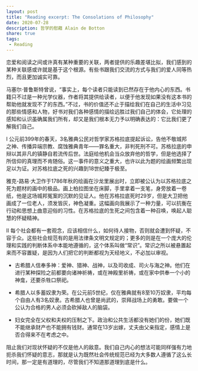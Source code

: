 ```yaml
---
layout: post
title: "Reading excerpt: The Consolations of Philosophy"
date: 2020-07-28
description: 哲学的慰藉 Alain de Botton 
share: true
tags:
 - Reading
---
```


恋爱和阅读之间或许真有某种重要的关联，两者提供的乐趣差堪比拟，我们感到的某种关联感或许就是基于这个根源。有些书跟我们交流的方式与我们的爱人同等热烈，而且更加诚实可靠。

马塞尔·普鲁斯特曾说，“事实上，每个读者只能读到已然存在于他内心的东西。书籍只不过是一种光学仪器，作者将其提供给读者，以便于他发现如果没有这本书的帮助他就发现不了的东西。”不过，书的价值还不止于描绘我们在自己的生活中习见的那些情感和人物，好书对我们各种感情的描绘远胜过我们自己的体会，它处理的感知和认识虽确属我们所有，却又是我们根本无力予以明确表达的：它比我们更了解我们自己。

I
公元前399年的春天，3名雅典公民对哲学家苏格拉底提起诉讼，告他不敬城邦之神、传播异端宗教、腐蚀雅典青年——罪名重大，非判死刑不可。苏格拉底的申辩以其非凡的镇静自若流传后世。法庭给他机会当众放弃他的哲学，但是他选择了所信仰的真理而不肯随俗。这一事件的意义之重大，也许以此为题的绘画频繁出现足以为证。对苏格拉底之死的兴趣到18世纪臻于极至。

雅克-路易·大卫作于1786年秋的绘画在沙龙里展出时，立即被公认为以苏格拉底之死为题材的画中的极品。画上柏拉图坐在床脚，手里拿着一支笔，身旁放着一卷纸，他是这场城邦冤案的沉默的见证人。他在苏格拉底死时29岁，但是大卫把他画成了一位老人，须发皆灰，神色凝重。这幅画向我展示了一种力量，可以抗衡在行动和思想上曲意迎俗的习性。在苏格拉底的生死之间包含着一种召唤，唤起人聪慧的怀疑精神。

II
每个社会都有一套观念，应该相信什么，如何待人接物，否则就会遭到怀疑，不容于众。这些社会规范有的是用法律条文明文规定的；更多的则是在一个庞大的伦理和实践的判断体系中本能地遵循的，这个体系叫做“常识”。常识之所以被悬置起来而不容置疑，是因为人们把它的判断都视为天经地义，不必加以审视。

- 古希腊人信奉多神：爱神、猎神、战神，以及司收成、司火与海之神。他们在进行某种探险之前都要向诸神祈祷，或在神殿里祈祷，或在家中供奉一个小的神龛，还要杀牲口祭祀。

- 希腊人以多蓄奴隶为荣。在公元前5世纪，仅在雅典就有8至10万奴隶，平均每个自由人有3名奴隶。古希腊人也曾是尚武的，崇拜战场上的勇敢。要做一个公认为合格的男人必须会砍掉敌人的脑袋。

- 妇女完全在父权和夫权的压制之下。政治和公共生活都没有她们的份，她们既不能继承财产也不能拥有钱财。通常在13岁出嫁，丈夫由父亲指定，感情上是否合得来不在考虑之中。

阻止我们对现状怀疑的不仅是他人的敌意。我们自己内心的想法可能同样强有力地扼杀我们怀疑的意志，那就是认为既然社会传统规范已经为大多数人遵循了这么长时间，那一定是有道理的，尽管我们不知道那道理到底是什么。








